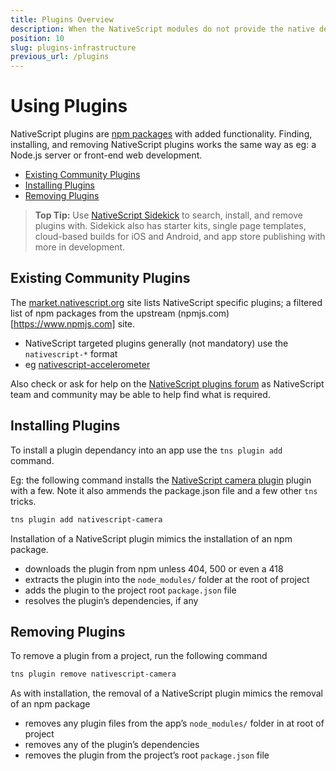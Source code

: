 ```yaml
---
title: Plugins Overview
description: When the NativeScript modules do not provide the native device or platform capability that you need, you can use NativeScript plugins.
position: 10
slug: plugins-infrastructure
previous_url: /plugins
---
```


# Using Plugins

NativeScript plugins are [npm packages](https://docs.npmjs.com/getting-started/packages) with added functionality. Finding, installing, and removing NativeScript plugins works the same way as eg: a Node.js server or front-end web development.

* [Existing Community Plugins](#existing-community-plugins)
* [Installing Plugins](#installing-plugins)
* [Removing Plugins](#removing-plugins)

> **Top Tip:** Use [NativeScript Sidekick](https://www.nativescript.org/nativescript-sidekick) to search, install, and remove plugins with. Sidekick also has starter kits, single page templates, cloud-based builds for iOS and Android, and app store publishing with more in development.

## Existing Community Plugins

The [market.nativescript.org](https://market.nativescript.org/) site lists NativeScript specific plugins; a filtered list of npm packages from the upstream (npmjs.com)[https://www.npmjs.com] site. 

- NativeScript targeted plugins generally (not mandatory) use the `nativescript-*` format 
- eg [nativescript-accelerometer](https://www.npmjs.com/package/nativescript-accelerometer)

Also check or ask for help on the [NativeScript plugins forum](https://discourse.nativescript.org/c/plugins) as NativeScript team and community may be able to help find what is required.

## Installing Plugins

To install a plugin dependancy into an app use the `tns plugin add` command.

Eg: the following command installs the [NativeScript camera plugin](http://market.nativescript.org/plugins/nativescript-camera) plugin with a few. Note it also ammends the package.json file and a few other `tns` tricks.

```bash
tns plugin add nativescript-camera
```

Installation of a NativeScript plugin mimics the installation of an npm package.
- downloads the plugin from npm unless 404, 500 or even a 418
- extracts the plugin into the `node_modules/` folder at the root of project
- adds the plugin to the project root `package.json` file
- resolves the plugin’s dependencies, if any

## Removing Plugins

To remove a plugin from a project, run the following command

```bash
tns plugin remove nativescript-camera
```
As with installation, the removal of a NativeScript plugin mimics the removal of an npm package
- removes any plugin files from the app’s `node_modules/` folder in at root of project
- removes any of the plugin’s dependencies
- removes the plugin from the project’s root `package.json` file

